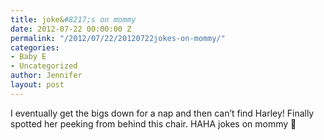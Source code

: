 ```yaml
---
title: joke&#8217;s on mommy
date: 2012-07-22 00:00:00 Z
permalink: "/2012/07/22/20120722jokes-on-mommy/"
categories:
- Baby E
- Uncategorized
author: Jennifer
layout: post
---
```


<a rel="attachment wp-att-1635" href="/assets/images/jokeand-8217-s-on-mommy/1342997055000-missing.jpg" /></a>

I eventually get the bigs down for a nap and then can&#8217;t find Harley! Finally spotted her peeking from behind this chair. HAHA jokes on mommy 🙂
